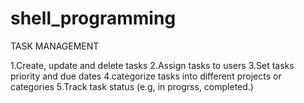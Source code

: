 # shell_programming

TASK MANAGEMENT

1.Create, update and delete tasks
2.Assign tasks to users
3.Set tasks priority and due dates
4.categorize tasks into different projects or categories
5.Track task status (e.g, in progrss, completed.)
